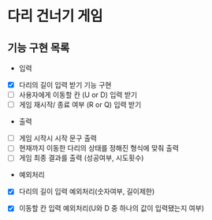 # 다리 건너기 게임

##  기능 구현 목록

-  입력
- [x] 다리의 길이 입력 받기 기능 구현
- [ ] 사용자에게 이동할 칸 (U or D) 입력 받기
- [ ] 게임 재시작/ 종료 여부 (R or Q) 입력 받기

- 출력
- [ ] 게임 시작시 시작 문구 출력
- [ ] 현재까지 이동한 다리의 상태를 정해진 형식에 맞춰 출력
- [ ] 게임 최종 결과를 출력 (성공여부, 시도횟수)

- 예외처리
- [x] 다리의 길이 입력 예외처리(숫자여부, 길이제한)
- [x] 이동할 칸 입력 예외처리(U와 D 중 하나의 값이 입력됐는지 여부)

